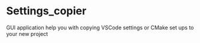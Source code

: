 # Settings_copier
 GUI application help you with copying VSCode settings or CMake set ups to your new project
